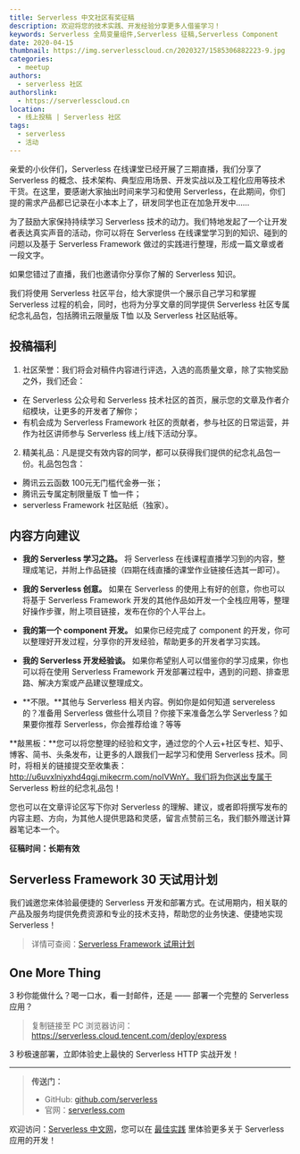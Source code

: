 ```yaml
---
title: Serverless 中文社区有奖征稿
description: 欢迎将您的技术实践、开发经验分享更多人借鉴学习！
keywords: Serverless 全局变量组件,Serverless 征稿,Serverless Component
date: 2020-04-15
thumbnail: https://img.serverlesscloud.cn/2020327/1585306882223-9.jpg
categories:
  - meetup
authors:
  - serverless 社区
authorslink:
  - https://serverlesscloud.cn
location: 
  - 线上投稿 | Serverless 社区
tags:
  - serverless
  - 活动  
---
```


亲爱的小伙伴们，Serverless 在线课堂已经开展了三期直播，我们分享了 Serverless 的概念、技术架构、典型应用场景、开发实战以及工程化应用等技术干货。在这里，要感谢大家抽出时间来学习和使用 Serverless，在此期间，你们提的需求产品都已记录在小本本上了，研发同学也正在加急开发中……

为了鼓励大家保持持续学习 Serverless 技术的动力。我们特地发起了一个让开发者表达真实声音的活动，你可以将在 Serverless 在线课堂学习到的知识、碰到的问题以及基于 Serverless Framework 做过的实践进行整理，形成一篇文章或者一段文字。

如果您错过了直播，我们也邀请你分享你了解的 Serverless 知识。

我们将使用 Serverless 社区平台，给大家提供一个展示自己学习和掌握 Serverless 过程的机会，同时，也将为分享文章的同学提供 Serverless 社区专属纪念礼品包，包括腾讯云限量版 T恤 以及 Serverless 社区贴纸等。

## 投稿福利

1. 社区荣誉：我们将会对稿件内容进行评选，入选的高质量文章，除了实物奖励之外，我们还会：

- 在 Serverless 公众号和 Serverless 技术社区的首页，展示您的文章及作者介绍模块，让更多的开发者了解你；
- 有机会成为 Serverless Framework 社区的贡献者，参与社区的日常运营，并作为社区讲师参与 Serverless 线上/线下活动分享。

2. 精美礼品：凡是提交有效内容的同学，都可以获得我们提供的纪念礼品包一份。礼品包包含：

- 腾讯云云函数 100元无门槛代金券一张；
- 腾讯云专属定制限量版 T 恤一件；
- serverless Framework 社区贴纸（独家）。

## 内容方向建议

- **我的 Serverless 学习之路。** 将 Serverless 在线课程直播学习到的内容，整理成笔记，并附上作品链接（四期在线直播的课堂作业链接任选其一即可）。

- **我的 Serverless 创意。** 如果在 Serverless 的使用上有好的创意，你也可以将基于 Serverless Framework 开发的其他作品如开发一个全栈应用等，整理好操作步骤，附上项目链接，发布在你的个人平台上。

- **我的第一个 component 开发。** 如果你已经完成了 component 的开发，你可以整理好开发过程，分享你的开发经验，帮助更多的开发者学习实践。

- **我的 Serverless 开发经验谈。** 如果你希望别人可以借鉴你的学习成果，你也可以将在使用 Serverless Framework 开发部署过程中，遇到的问题、排查思路、解决方案或产品建议整理成文。

- **不限。**其他与 Serverless 相关内容。例如你是如何知道 servereless 的？准备用 Serverless 做些什么项目？你接下来准备怎么学 Serverless？如果要你推荐 Serverless，你会推荐给谁？等等

**敲黑板：**您可以将您整理的经验和文字，通过您的个人云+社区专栏、知乎、博客、简书、头条发布，让更多的人跟我们一起学习和使用 Serverless 技术。同时，将相关的链接提交至收集表：http://u6uvxlniyxhd4qgj.mikecrm.com/noIVWnY。我们将为你送出专属于 Serverless 粉丝的纪念礼品包！

您也可以在文章评论区写下你对 Serverless 的理解、建议，或者即将撰写发布的内容主题、方向，为其他人提供思路和灵感，留言点赞前三名，我们额外赠送计算器笔记本一个。

**征稿时间：长期有效**

## Serverless Framework 30 天试用计划

我们诚邀您来体验最便捷的 Serverless 开发和部署方式。在试用期内，相关联的产品及服务均提供免费资源和专业的技术支持，帮助您的业务快速、便捷地实现 Serverless！

> 详情可查阅：[Serverless Framework 试用计划](https://cloud.tencent.com/document/product/1154/38792)

## One More Thing
<div id='scf-deploy-iframe-or-md'><div><p>3 秒你能做什么？喝一口水，看一封邮件，还是 —— 部署一个完整的 Serverless 应用？</p><blockquote><p>复制链接至 PC 浏览器访问：<a href="https://serverless.cloud.tencent.com/deploy/express">https://serverless.cloud.tencent.com/deploy/express</a></p></blockquote><p>3 秒极速部署，立即体验史上最快的 Serverless HTTP 实战开发！</p></div></div>

<script>
var n = navigator.userAgent.toLowerCase();
if (n.indexOf('android')>-1 || n.indexOf('iphone')>-1 || n.indexOf('iPhone')>-1 || n.indexOf('ipod')>-1 || n.indexOf('ipad')>-1 || n.indexOf('ios')>-1){
  document.getElementById('scf-deploy-iframe-or-md').innerHTML = '<div><p>3 秒你能做什么？喝一口水，看一封邮件，还是 —— 部署一个完整的 Serverless 应用？</p><blockquote><p>复制链接至 PC 浏览器访问：<a href="https://serverless.cloud.tencent.com/deploy/express">https://serverless.cloud.tencent.com/deploy/express</a></p></blockquote><p>3 秒极速部署，立即体验史上最快的 Serverless HTTP 实战开发！</p></div>';
}else{
  document.getElementById('scf-deploy-iframe-or-md').innerHTML = '<p>扫码写代码，这可能是你从未尝试过的开发体验。不来试试吗？</p><p>3 秒极速部署，立即体验史上最快的 <a href="https://serverless.cloud.tencent.com/deploy/express">Serverless  HTTP</a> 实战开发！</p><iframe height="500px" width="100%" src="https://serverless.cloud.tencent.com/deploy/express" frameborder="0"  allowfullscreen></iframe>';
}
</script>

---

> **传送门：**
> - GitHub: [github.com/serverless](https://github.com/serverless/serverless/blob/master/README_CN.md) 
> - 官网：[serverless.com](https://serverless.com/)

欢迎访问：[Serverless 中文网](https://serverlesscloud.cn/)，您可以在 [最佳实践](https://serverlesscloud.cn/best-practice) 里体验更多关于 Serverless 应用的开发！